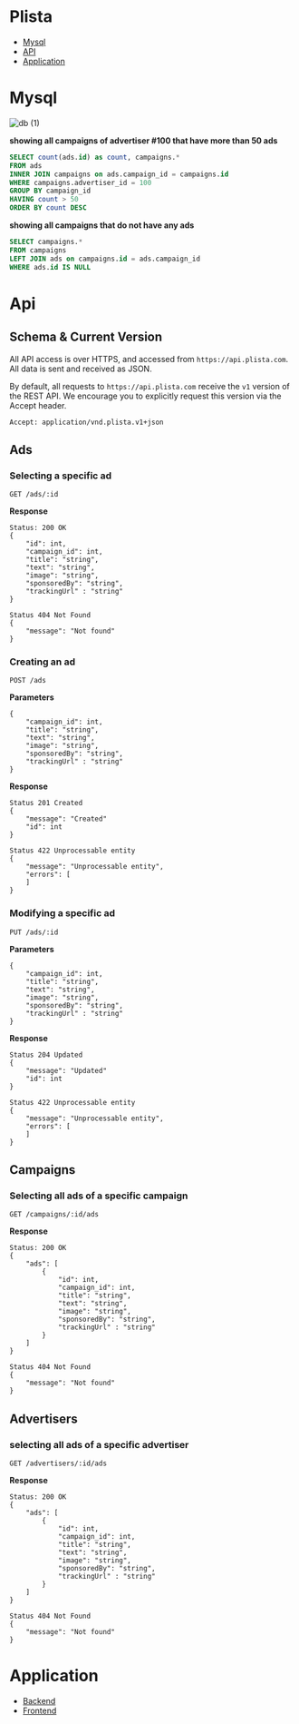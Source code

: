# Plista

- [Mysql](#mysql)
- [API](#api)
- [Application](#application)

# Mysql

![db (1)](https://user-images.githubusercontent.com/3720473/60980843-84e97f80-a335-11e9-82b4-4a11d8d3789b.png)

**showing all campaigns of advertiser #100 that have more than 50 ads**

```sql
SELECT count(ads.id) as count, campaigns.*
FROM ads
INNER JOIN campaigns on ads.campaign_id = campaigns.id
WHERE campaigns.advertiser_id = 100
GROUP BY campaign_id
HAVING count > 50
ORDER BY count DESC
```

**showing all campaigns that do not have any ads**

```sql
SELECT campaigns.*
FROM campaigns
LEFT JOIN ads on campaigns.id = ads.campaign_id
WHERE ads.id IS NULL
```

# Api

## Schema & Current Version

All API access is over HTTPS, and accessed from `https://api.plista.com`. All data is sent and received as JSON.

By default, all requests to `https://api.plista.com` receive the `v1` version of the REST API. We encourage you to explicitly request this version via the Accept header.

```
Accept: application/vnd.plista.v1+json
```

## Ads

### Selecting a specific ad

```
GET /ads/:id
```

**Response**

```
Status: 200 OK
{
    "id": int,
    "campaign_id": int,
    "title": "string",
    "text": "string",
    "image": "string",
    "sponsoredBy": "string",
    "trackingUrl" : "string"
}
```

```
Status 404 Not Found
{
    "message": "Not found"
}
```

### Creating an ad

```
POST /ads
```

**Parameters**

```
{
    "campaign_id": int,
    "title": "string",
    "text": "string",
    "image": "string",
    "sponsoredBy": "string",
    "trackingUrl" : "string"
}
```

**Response**

```
Status 201 Created
{
    "message": "Created"
    "id": int
}
```

```
Status 422 Unprocessable entity
{
    "message": "Unprocessable entity",
    "errors": [
    ]
}
```

### Modifying a specific ad

```
PUT /ads/:id
```

**Parameters**

```
{
    "campaign_id": int,
    "title": "string",
    "text": "string",
    "image": "string",
    "sponsoredBy": "string",
    "trackingUrl" : "string"
}
```

**Response**

```
Status 204 Updated
{
    "message": "Updated"
    "id": int
}
```

```
Status 422 Unprocessable entity
{
    "message": "Unprocessable entity",
    "errors": [
    ]
}
```

## Campaigns

### Selecting all ads of a specific campaign

```
GET /campaigns/:id/ads
```

**Response**

```
Status: 200 OK
{
    "ads": [
        {
            "id": int,
            "campaign_id": int,
            "title": "string",
            "text": "string",
            "image": "string",
            "sponsoredBy": "string",
            "trackingUrl" : "string"
        }
    ]
}
```

```
Status 404 Not Found
{
    "message": "Not found"
}
```

## Advertisers

### selecting all ads of a specific advertiser

```
GET /advertisers/:id/ads
```

**Response**

```
Status: 200 OK
{
    "ads": [
        {
            "id": int,
            "campaign_id": int,
            "title": "string",
            "text": "string",
            "image": "string",
            "sponsoredBy": "string",
            "trackingUrl" : "string"
        }
    ]
}
```

```
Status 404 Not Found
{
    "message": "Not found"
}
```

# Application

- [Backend](https://github.com/OmarMakled/device-detector-server)
- [Frontend](https://github.com/OmarMakled/device-detector-client)
